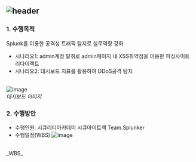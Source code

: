 ![header](https://capsule-render.vercel.app/api?type=venom&color=auto&height=200&section=header&text=스플렁크를%20이용한%20공격성%20트래픽%20탐지&fontSize=40&)
---
### 1. 수행목적</br>
Splunk를 이용한 공격성 트래픽 탐지로 실무역량 강화</br>
* 시나리오1: admin계정 탈취로 admin페이지 내 XSS취약점을 이용한 피싱사이트 리다이렉트</br>
* 시나리오2: 대시보드 지표를 활용하여 DDoS공격 탐지</br></br>

![image](https://github.com/mkmkkim/splunk_dashboard/assets/74914390/3969cf27-0d87-4dad-92ff-380ef621f3bf)</br>
_대시보드 이미지_</br>
### 2. 수행방안</br>
* 수행인원: 시큐리티아카데미 시큐아이트랙 Team.Splunker</br>
* 수행일정(WBS)
![image](https://github.com/mkmkkim/splunk_dashboard/assets/74914390/b81afb1f-6014-417d-ae09-cfc64943c4f7)
</br>
_WBS_</br>

